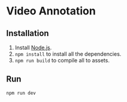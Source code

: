 # Video Annotation

## Installation
1. Install [Node.js](https://nodejs.org/en/download/).
2. `npm install` to install all the dependencies. 
3. `npm run build` to compile all to assets.

## Run
```bash
npm run dev
```